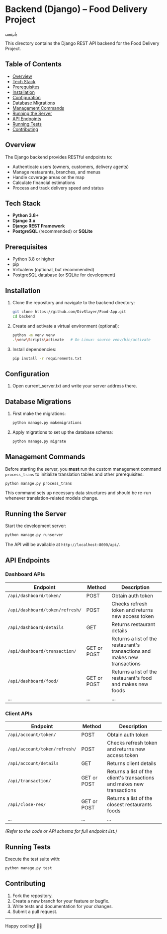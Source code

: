 
# Backend (Django) – Food Delivery Project
[پارسی](README_FA.md)

This directory contains the Django REST API backend for the Food Delivery Project.

## Table of Contents

- [Overview](#overview)
- [Tech Stack](#tech-stack)
- [Prerequisites](#prerequisites)
- [Installation](#installation)
- [Configuration](#configuration)
- [Database Migrations](#database-migrations)
- [Management Commands](#management-commands)
- [Running the Server](#running-the-server)
- [API Endpoints](#api-endpoints)
- [Running Tests](#running-tests)
- [Contributing](#contributing)

## Overview

The Django backend provides RESTful endpoints to:
- Authenticate users (owners, customers, delivery agents)
- Manage restaurants, branches, and menus
- Handle coverage areas on the map
- Calculate financial estimations
- Process and track delivery speed and status

## Tech Stack

- **Python 3.8+**
- **Django 3.x**
- **Django REST Framework**
- **PostgreSQL** (recommended) or **SQLite**

## Prerequisites

- Python 3.8 or higher  
- pip  
- Virtualenv (optional, but recommended)  
- PostgreSQL database (or SQLite for development)  

## Installation

1. Clone the repository and navigate to the backend directory:
   ```bash
   git clone https://github.com/DivSlayer/Food-App.git
   cd backend
   ```

2. Create and activate a virtual environment (optional):
   ```bash
   python -m venv venv
   .\venv\Scripts\activate   # On Linux: source venv/bin/activate 
   ```

3. Install dependencies:
   ```bash
   pip install -r requirements.txt
   ```

## Configuration
1. Open current_server.txt and write your server address there.

## Database Migrations
1. First make the migrations:
   ```bash
   python manage.py makemigrations
   ```
2. Apply migrations to set up the database schema:
   ```bash
   python manage.py migrate
   ```

## Management Commands

Before starting the server, you **must** run the custom management command `process_trans` to initialize translation tables and other prerequisites:
```bash
python manage.py process_trans
```
This command sets up necessary data structures and should be re-run whenever translation-related models change.

## Running the Server

Start the development server:
```bash
python manage.py runserver
```
The API will be available at `http://localhost:8000/api/`.

## API Endpoints
### Dashboard APIs

| Endpoint                        | Method      | Description                                                                |
|---------------------------------|-------------|----------------------------------------------------------------------------|
| `/api/dashboard/token/`         | POST        | Obtain auth token                                                          |
| `/api/dashboard/token/refresh/` | POST        | Checks refresh token and returns new access token                          |
| `/api/dashboard/details`        | GET         | Returns restaurant details                                                 |
| `/api/dashboard/transaction/`   | GET or POST | Returns a list of the restaurant's transactions and makes new transactions |
| `/api/dashboard/food/`          | GET or POST | Returns a list of the restaurant's food and makes new foods                |
| ...                             | ...         | ...                                                                        |

### Client APIs

| Endpoint                      | Method      | Description                                                            |
|-------------------------------|-------------|------------------------------------------------------------------------|
| `/api/account/token/`         | POST        | Obtain auth token                                                      |
| `/api/account/token/refresh/` | POST        | Checks refresh token and returns new access token                      |
| `/api/account/details`        | GET         | Returns client details                                                 |
| `/api/transaction/`           | GET or POST | Returns a list of the client's transactions and makes new transactions |
| `/api/close-res/`             | GET or POST | Returns a list of the closest restaurants foods                        |
| ...                           | ...         | ...                                                                    |


*(Refer to the code or API schema for full endpoint list.)*

## Running Tests

Execute the test suite with:
```bash
python manage.py test
```

## Contributing

1. Fork the repository.  
2. Create a new branch for your feature or bugfix.  
3. Write tests and documentation for your changes.  
4. Submit a pull request.

---

Happy coding! 🍔🚀
